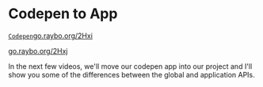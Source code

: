 <!-- .slide: data-state="layout-title" class="bg-dark"-->

# Codepen to App


<a class="tip" href="https://go.raybo.org/2Hxi" target="_blank"><code class="code-exciting">Codepen</code><span>go.raybo.org/2Hxi</span></a>

<div class="slide-link"><a href="https://go.raybo.org/2Hxj"><i class="fab fa-slideshare"></i> go.raybo.org/2Hxj</a></div>

> > 

In the next few videos, we'll move our codepen app into our project and I'll show you some of the differences between the global and application APIs.



